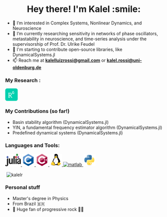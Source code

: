 <h1 align="center"> Hey there! I'm Kalel :smile: </h1>

- 👀 I’m interested in Complex Systems, Nonlinear Dynamics, and Neuroscience
- 🔭 I’m currently researching sensitivity in networks of phase oscillators, metastability in neuroscience, and time-series analysis under the supervisorship of Prof. Dr. Ulrike Feudel
- 🌱 I'm starting to contribute open-source libraries, like DynamicalSystems.jl
- 📫 Reach me at **kalelluizrossi@gmail.com** or **kalel.rossi@uni-oldenburg.de**

<h3 align="left">My Research :</h3>
<p align="left">
<a href="https://www.researchgate.net/profile/Kalel-Rossi" target="blank"><img align="center" src="https://raw.githubusercontent.com/KalelR/KalelR/master/researchgate_icon.png" alt="kalellrossi" height="40" width="40" /></a>
</p>

<h3 align="left">My Contributions (so far!) </h3>

- Basin stability algorithm (DynamicalSystems.jl)
- YIN, a fundamental frequency estimator algorithm (DynamicalSystems.jl)
- Predefined dynamical systems (DynamicalSystems.jl)

<h3 align="left">Languages and Tools:</h3>
<p align="left"> <a href="https://julialang.org" target="_blank"> <img src="https://raw.githubusercontent.com/KalelR/KalelR/master/julia_icon.png" alt="c" width="50" height="40"/> </a>  <a href="https://www.cprogramming.com/" target="_blank"> <img src="https://raw.githubusercontent.com/devicons/devicon/master/icons/c/c-original.svg" alt="c" width="40" height="40"/> </a> <a href="https://www.w3schools.com/cpp/" target="_blank"> <img src="https://raw.githubusercontent.com/devicons/devicon/master/icons/cplusplus/cplusplus-original.svg" alt="cplusplus" width="40" height="40"/> </a> <a href="https://www.linux.org/" target="_blank"> <img src="https://raw.githubusercontent.com/devicons/devicon/master/icons/linux/linux-original.svg" alt="linux" width="40" height="40"/> </a> <a href="https://www.mathworks.com/" target="_blank"> <img src="https://upload.wikimedia.org/wikipedia/commons/2/21/Matlab_Logo.png" alt="matlab" width="40" height="40"/> </a> <a href="https://www.python.org" target="_blank"> <img src="https://raw.githubusercontent.com/devicons/devicon/master/icons/python/python-original.svg" alt="python" width="40" height="40"/> </a> </p>


<p>&nbsp;<img align="center" src="https://github-readme-stats.vercel.app/api?username=KalelR&show_icons=true&locale=en" alt="kalelr" /></p>

<h3 align="left"> Personal stuff </h3>

- Master's degree in Physics 
- From Brazil 🇧🇷
- 🎵 Huge fan of progressive rock 🎼🎷

